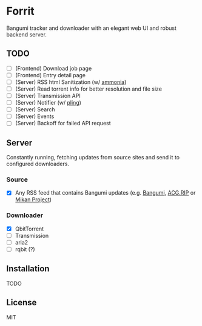 # Forrit

Bangumi tracker and downloader with an elegant web UI and robust backend server.

## TODO

- [ ] (Frontend) Download job page
- [ ] (Frontend) Entry detail page
- [ ] (Server) RSS html Sanitization (w/ [ammonia](https://github.com/rust-ammonia/ammonia))
- [ ] (Server) Read torrent info for better resolution and file size
- [ ] (Server) Transmission API
- [ ] (Server) Notifier (w/ [pling](https://github.com/EdJoPaTo/pling))
- [ ] (Server) Search
- [ ] (Server) Events
- [ ] (Server) Backoff for failed API request

## Server

Constantly running, fetching updates from source sites and send it to configured downloaders.

### Source

- [x] Any RSS feed that contains Bangumi updates (e.g. [Bangumi](https://bangumi.moe), [ACG.RIP](https://acg.rip) or [Mikan Project](https://mikanani.me))

### Downloader

- [x] QbitTorrent
- [ ] Transmission
- [ ] aria2
- [ ] rqbit (?)

## Installation

TODO

## License

MIT
